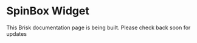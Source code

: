 # SpinBox Widget  
  
This Brisk documentation page is being built. Please check back soon for updates 
